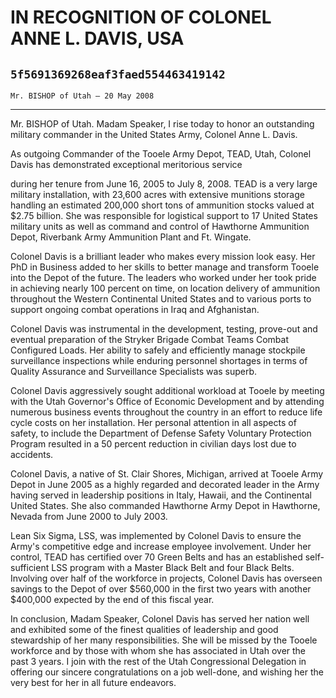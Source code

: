 # IN RECOGNITION OF COLONEL ANNE L. DAVIS, USA
## `5f5691369268eaf3faed554463419142`
`Mr. BISHOP of Utah — 20 May 2008`

---


Mr. BISHOP of Utah. Madam Speaker, I rise today to honor an 
outstanding military commander in the United States Army, Colonel Anne 
L. Davis.

As outgoing Commander of the Tooele Army Depot, TEAD, Utah, Colonel 
Davis has demonstrated exceptional meritorious service


during her tenure from June 16, 2005 to July 8, 2008. TEAD is a very 
large military installation, with 23,600 acres with extensive munitions 
storage handling an estimated 200,000 short tons of ammunition stocks 
valued at $2.75 billion. She was responsible for logistical support to 
17 United States military units as well as command and control of 
Hawthorne Ammunition Depot, Riverbank Army Ammunition Plant and Ft. 
Wingate.

Colonel Davis is a brilliant leader who makes every mission look 
easy. Her PhD in Business added to her skills to better manage and 
transform Tooele into the Depot of the future. The leaders who worked 
under her took pride in achieving nearly 100 percent on time, on 
location delivery of ammunition throughout the Western Continental 
United States and to various ports to support ongoing combat operations 
in Iraq and Afghanistan.

Colonel Davis was instrumental in the development, testing, prove-out 
and eventual preparation of the Stryker Brigade Combat Teams Combat 
Configured Loads. Her ability to safely and efficiently manage 
stockpile surveillance inspections while enduring personnel shortages 
in terms of Quality Assurance and Surveillance Specialists was superb.

Colonel Davis aggressively sought additional workload at Tooele by 
meeting with the Utah Governor's Office of Economic Development and by 
attending numerous business events throughout the country in an effort 
to reduce life cycle costs on her installation. Her personal attention 
in all aspects of safety, to include the Department of Defense Safety 
Voluntary Protection Program resulted in a 50 percent reduction in 
civilian days lost due to accidents.

Colonel Davis, a native of St. Clair Shores, Michigan, arrived at 
Tooele Army Depot in June 2005 as a highly regarded and decorated 
leader in the Army having served in leadership positions in Italy, 
Hawaii, and the Continental United States. She also commanded Hawthorne 
Army Depot in Hawthorne, Nevada from June 2000 to July 2003.

Lean Six Sigma, LSS, was implemented by Colonel Davis to ensure the 
Army's competitive edge and increase employee involvement. Under her 
control, TEAD has certified over 70 Green Belts and has an established 
self-sufficient LSS program with a Master Black Belt and four Black 
Belts. Involving over half of the workforce in projects, Colonel Davis 
has overseen savings to the Depot of over $560,000 in the first two 
years with another $400,000 expected by the end of this fiscal year.

In conclusion, Madam Speaker, Colonel Davis has served her nation 
well and exhibited some of the finest qualities of leadership and good 
stewardship of her many responsibilities. She will be missed by the 
Tooele workforce and by those with whom she has associated in Utah over 
the past 3 years. I join with the rest of the Utah Congressional 
Delegation in offering our sincere congratulations on a job well-done, 
and wishing her the very best for her in all future endeavors.
